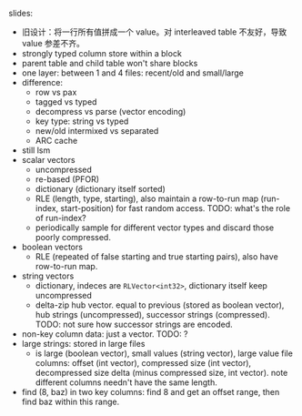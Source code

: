 slides:
- 旧设计：将一行所有值拼成一个 value。对 interleaved table 不友好，导致 value 参差不齐。
- strongly typed column store within a block
- parent table and child table won't share blocks
- one layer: between 1 and 4 files: recent/old and small/large
- difference:
    - row vs pax
    - tagged vs typed
    - decompress vs parse (vector encoding)
    - key type: string vs typed
    - new/old intermixed vs separated
    - ARC cache
- still lsm
- scalar vectors
    - uncompressed
    - re-based (PFOR)
    - dictionary (dictionary itself sorted)
    - RLE (length, type, starting), also maintain a row-to-run map (run-index, start-position) for fast random access. TODO: what's the role of run-index?
    - periodically sample for different vector types and discard those poorly compressed.
- boolean vectors
    - RLE (repeated of false starting and true starting pairs), also have row-to-run map.
- string vectors
    - dictionary, indeces are `RLVector<int32>`, dictionary itself keep uncompressed
    - delta-zip hub vector. equal to previous (stored as boolean vector), hub strings (uncompressed), successor strings (compressed). TODO: not sure how successor strings are encoded.
- non-key column data: just a vector. TODO: ?
- large strings: stored in large files
    - is large (boolean vector), small values (string vector), large value file columns: offset (int vector), compressed size (int vector), decompressed size delta (minus compressed size, int vector). note different columns needn't have the same length.
- find (8, baz) in two key columns: find 8 and get an offset range, then find baz within this range.
